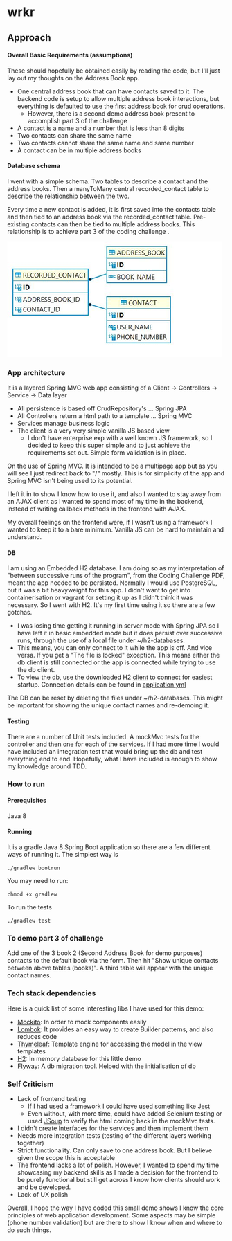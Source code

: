 # wrkr

## Approach

#### Overall Basic Requirements (assumptions)
These should hopefully be obtained easily by reading the code, but I'll just lay out my thoughts
on the Address Book app.

- One central address book that can have contacts saved to it. The backend code is setup to allow multiple address book interactions, but everything is defaulted to use the first address book for crud operations.
  - However, there is a second demo address book present to accomplish part 3 of the challenge
- A contact is a name and a number that is less than 8 digits
- Two contacts can share the same name
- Two contacts cannot share the same name and same number
- A contact can be in multiple address books


#### Database schema
I went with a simple schema. Two tables to describe a contact and the address books. Then a manyToMany central recorded_contact table to describe the relationship between the two. 

Every time a new contact is added, it is first saved into the contacts table and then tied to an address book via the recorded_contact table.
Pre-existing contacts can then be tied to multiple address books. This relationship is to achieve part 3 of the coding challenge .

![schema](./doc/schema.JPG)

### App architecture
It is a layered Spring MVC web app consisting of a Client -> Controllers -> Service -> Data layer

- All persistence is based off CrudRepository's ... Spring JPA
- All Controllers return a html path to a template ... Spring MVC
- Services manage business logic
- The client is a very very simple vanilla JS based view
  - I don't have enterprise exp with a well known JS framework, so I decided to keep this super simple and to just achieve the requirements set out. Simple form validation is in place.

On the use of Spring MVC. It is intended to be a multipage app but as you will see I just redirect back to "/" mostly. This is for simplicity of the app and Spring MVC isn't being used to its potential. 

I left it in to show I know how to use it, and also I wanted to stay away from an AJAX client as I wanted to spend most of my time in the backend, instead of writing callback methods in the frontend with AJAX.

My overall feelings on the frontend were, if I wasn't using a framework I wanted to keep it to a bare minimum. Vanilla JS can be hard to maintain and understand.

#### DB
I am using an Embedded H2 database. I am doing so as my interpretation of "between successive runs of the program", from the Coding Challenge PDF, meant the app needed to be persisted. 
Normally I would use PostgreSQL, but it was a bit heavyweight for this app. I didn't want to get into containerisation or vagrant for setting it up as I didn't think it was necessary. So I went with H2. 
It's my first time using it so there are a few gotchas.
- I was losing time getting it running in server mode with Spring JPA so I have left it in basic embedded mode but it does persist over successive runs, through the use of a local file under ~/h2-databases.
- This means, you can only connect to it while the app is off. And vice versa. If you get a "The file is locked" exception. This means either the db client is still connected or the app is connected while trying to use the db client.
- To view the db, use the downloaded H2 [client](https://www.h2database.com/html/main.html) to connect for easiest startup. Connection details can be found in [application.yml](.src/main/resources/application.yml)

The DB can be reset by deleting the files under ~/h2-databases. This might be important for showing the unique contact names and re-demoing it.


#### Testing
There are a number of Unit tests included. A mockMvc tests for the controller and then one for each of the services. If I had more time I would have included an integration test that would bring up the db and test everything end to end.
Hopefully, what I have included is enough to show my knowledge around TDD.

### How to run
#### Prerequisites
Java 8

#### Running
It is a gradle Java 8 Spring Boot application so there are a few different ways of running it. The simplest way is 
```shell script
./gradlew bootrun
```

You may need to run:
```shell script
chmod +x gradlew
```

To run the tests

```shell script
./gradlew test
```

### To demo part 3 of challenge
Add one of the 3 book 2 (Second Address Book for demo purposes) contacts to the default book via the form. Then hit "Show unique contacts between above tables (books)". A third table will appear with the unique contact names.

### Tech stack dependencies

Here is a quick list of some interesting libs I have used for this demo:

- [Mockito](https://site.mockito.org/): In order to mock components easily
- [Lombok](https://projectlombok.org/): It provides an easy way to create Builder patterns, and also reduces code
- [Thymeleaf](https://www.thymeleaf.org/): Template engine for accessing the model in the view templates
- [H2](https://www.h2database.com/html/main.html): In memory database for this little demo
- [Flyway](https://flywaydb.org/): A db migration tool. Helped with the initialisation of db

### Self Criticism
- Lack of frontend testing
  - If I had used a framework I could have used something like [Jest](https://jestjs.io/)
  - Even without, with more time, could have added Selenium testing or used [JSoup](https://jsoup.org/) to verify the html coming back in the mockMvc tests.
- I didn't create Interfaces for the services and then implement them
- Needs more integration tests (testing of the different layers working together)
- Strict functionality. Can only save to one address book. But I believe given the scope this is acceptable
- The frontend lacks a lot of polish. However, I wanted to spend my time showcasing my backend skills as I made a decision for the frontend to be purely functional but still get across I know how clients should work and be developed.
- Lack of UX polish


Overall, I hope the way I have coded this small demo shows I know the core principles of web application development. Some aspects may be simple (phone number validation) but are there to show I know when and where to do such things. 

